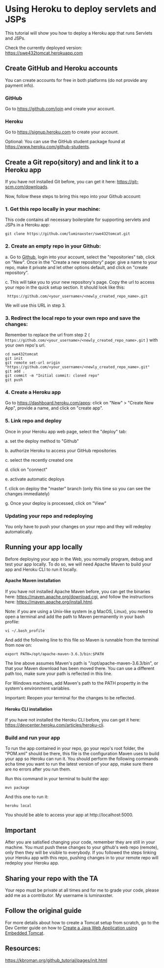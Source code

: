 # Using Heroku to deploy servlets and JSPs

This tutorial will show you how to deploy a Heroku app that runs Servlets and JSPs.

Check the currently deployed version: https://swe432tomcat.herokuapp.com

## Create GitHub and Heroku accounts

You can create accounts for free in both platforms (do not provide any payment info).

### GitHub

Go to https://github.com/join and create your account.

### Heroku

Go to https://signup.heroku.com to create your account.

Optional: You can use the GitHub student package found at https://www.heroku.com/github-students. 

## Create a Git repo(sitory) and and link it to a Heroku app 

If you have not installed Git before, you can get it here: https://git-scm.com/downloads.

Now, follow these steps to bring this repo into your Github account:

### 1. Get this repo locally in your machine:
This code contains all necessary boilerplate for supporting servlets and JSPs in a Heroku app:
```
git clone https://github.com/luminaxster/swe432tomcat.git
```

### 2. Create an empty repo in your Github:

a. Go to [Github](www.github.com), login into your account, select the "repositories" tab, click on "New". Once in the "Create a new repository" page: give a name to your repo, make it private and let other options default, and click on "create repository".

c. This will take you to your new repository's page. Copy the url to access your repo in the quick setup section.
It should look like this:

``` https://github.com/<your_username>/<newly_created_repo_name>.git```

We will use this URL in step 3.

### 3. Redirect the local repo to your own repo and save the changes:

Remember to replace the url from step 2 ( ``` https://github.com/<your_username>/<newly_created_repo_name>.git ``` ) with your own repo's url.

```
cd swe432tomcat
git init
git remote set-url origin "https://github.com/<your_username>/<newly_created_repo_name>.git"
git add .
git commit -m "Initial commit: cloned repo"
git push
```

### 4. Create a Heroku app

Go to https://dashboard.heroku.com/apps: click on "New" > "Create New App", provide a name, and click on "create app".

### 5. Link repo and deploy 

Once in your Heroku app web page, select the "deploy" tab:

 a. set the deploy method to "Github"
 
 b. authorize Heroku to access your GitHub repositories
 
 c. select the recently created one
 
 d. click on "connect"
 
 e. activate automatic deploys
 
 f. click on deploy the "master" branch (only this time so you can see the changes immediately)
 
 g. Once your deploy is processed, click on "View"
 
### Updating your repo and redeploying

You only have to push your changes on your repo and they will redeploy automatically.

## Running your app locally

Before deploying your app in the Web, you normally program, debug and test your app locally. To do so, we will need Apache Maven to build your app and Heroku CLI to run it locally. 

#### Apache Maven installation

If you have not installed Apache Maven before, you can get the binaries here: https://maven.apache.org/download.cgi, and follow the instructions here: https://maven.apache.org/install.html.

Note: if you are using a Unix-like system (e.g MacOS, Linux), you need to open a terminal and add the path to Maven permanently in your bash profile:
```
vi ~/.bash_profile
```
And add the following line to this file so Maven is runnable from the terminal from now on:
```
export PATH=/opt/apache-maven-3.6.3/bin:$PATH
```
The line above assumes Maven's path is "/opt/apache-maven-3.6.3/bin", or that your Maven download has been moved there. You can use a different path too, make sure your path is reflected in this line.

For Windows machines, add Maven's path to the PATH propertty in the system's environment variables.

Important: Reopen your terminal for the changes to be reflected.

#### Heroku CLI installation
If you have not installed the Heroku CLI  before, you can get it here: https://devcenter.heroku.com/articles/heroku-cli.

### Build and run your app
To run the app contained in your repo, go your repo's root folder, the "POM.xml" should be there, this file is the configuration Maven uses to build your app so Heroku can run it. You should perform the following commands echa time you want to run the latest version of your app, make sure there are no errors after you run them. 

Run this command in your terminal to build the app:
```
mvn package
```

And this one to run it:

```
heroku local
```

You should be able to access your app at http://localhost:5000.

## Important
After you are satisfied changing your code, remember they are still in your machine. You must push these changes to your github's web repo (remote), only then they will be visible to everybody. If you followed the steps linking your Heroku app with this repo, pushing changes in to your remote repo will redeploy your Heroku app.

## Sharing your repo with the TA
Your repo must be private at all times and for me to grade your code, please add me as a contributor. My username is luminaxster.

## Follow the original guide
For more details about how to create a Tomcat setup from scratch, go to the Dev Center guide on how to [Create a Java Web Application using Embedded Tomcat](https://devcenter.heroku.com/articles/create-a-java-web-application-using-embedded-tomcat).

## Resources: 

https://kbroman.org/github_tutorial/pages/init.html  



